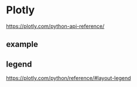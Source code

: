 # Plotly

https://plotly.com/python-api-reference/

## example

## legend
https://plotly.com/python/reference/#layout-legend

